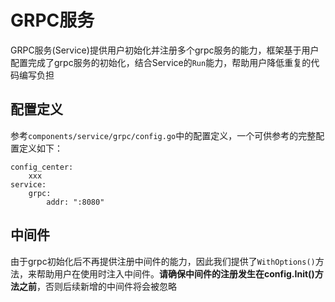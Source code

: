 # GRPC服务

GRPC服务(Service)提供用户初始化并注册多个grpc服务的能力，框架基于用户配置完成了grpc服务的初始化，结合Service的`Run`能力，帮助用户降低重复的代码编写负担

## 配置定义

参考`components/service/grpc/config.go`中的配置定义，一个可供参考的完整配置定义如下：

```
config_center:
    xxx
service:
    grpc:
        addr: ":8080"
```

## 中间件

由于grpc初始化后不再提供注册中间件的能力，因此我们提供了`WithOptions()`方法，来帮助用户在使用时注入中间件。**请确保中间件的注册发生在config.Init()方法之前**，否则后续新增的中间件将会被忽略